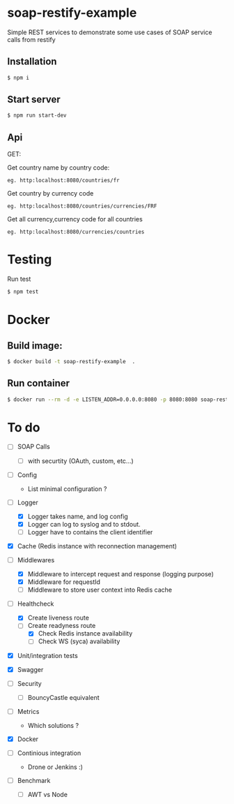 # soap-restify-example
Simple REST services to demonstrate some use cases of SOAP service calls from restify

## Installation
```sh
$ npm i
```

## Start server
```sh
$ npm run start-dev
```

## Api

GET:

Get country name by country code:

```
eg. http:localhost:8080/countries/fr
```

Get country by currency code

```
eg. http:localhost:8080/countries/currencies/FRF
```

Get all currency,currency code for all countries

```
eg. http:localhost:8080/currencies/countries
```
# Testing

Run test
```sh
$ npm test
```

# Docker

## Build image:
```sh
$ docker build -t soap-restify-example  .
```
## Run container
```sh
$ docker run --rm -d -e LISTEN_ADDR=0.0.0.0:8080 -p 8080:8080 soap-restify-example:latest
```

# To do

- [ ] SOAP Calls
    - [ ] with securtity (OAuth, custom, etc...)

- [ ] Config
  - List minimal configuration ?

- [ ] Logger
  - [x] Logger takes name, and log config
  - [x] Logger can log to syslog and to stdout.
  - [ ] Logger have to contains the client identifier

- [x] Cache (Redis instance with reconnection management)

- [ ] Middlewares
  - [x]  Middleware to intercept request and response (logging purpose)
  - [x]  Middleware for requestId
  - [ ]  Middleware to store user context into  Redis cache

- [ ] Healthcheck
  - [x] Create liveness route
  - [ ] Create readyness route
    - [x] Check Redis instance availability
    - [ ] Check WS (syca) availability

- [x] Unit/integration tests

- [x] Swagger

- [ ] Security
  - [ ] BouncyCastle equivalent

- [ ] Metrics
  -  Which solutions ?

- [x] Docker

- [ ] Continious integration
  - Drone or Jenkins :)


- [ ] Benchmark
  - [ ] AWT vs Node
